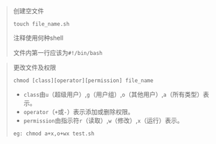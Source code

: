 > 创建空文件
>
> `touch file_name.sh`
>
> 注释使用何种shell
>
> 文件内第一行应该为`#!/bin/bash`

> 更改文件及权限
>
> `chmod [class][operator][permission] file_name`
>
> - `class`由`u`（超级用户）,`g`（用户组）,`o`（其他用户）,`a`（所有类型）表示。
> - `operator`（`+`或`-`）表示添加或删除权限。
> - `permission`由指示符`r`（读取）,`w`（修改）,`x`（运行）表示。
>
> `eg: chmod a+x,o+wx test.sh`
